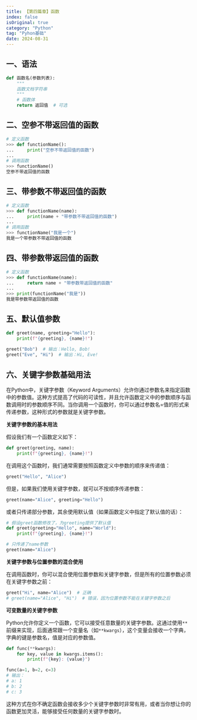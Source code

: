 ```yaml
---
title: 【第四篇章】函数
index: false
isOriginal: true
category: "Python"
tag: "Pyhon基础"
date: 2024-08-31
---
```


## 一、语法

```python
def 函数名(参数列表):  
    """  
    函数文档字符串  
    """  
    # 函数体  
    return 返回值  # 可选
```

## 二、空参不带返回值的函数

```python
# 定义函数
>>> def functionName():
...     print("空参不带返回值的函数")
...
# 调用函数
>>> functionName()
空参不带返回值的函数
```

## 三、带参数不带返回值的函数

```python
# 定义函数
>>> def functionName(name):
...     print(name + "带参数不带返回值的函数")
...
# 调用函数
>>> functionName("我是一个")
我是一个带参数不带返回值的函数
```

## 四、带参数带返回值的函数

```python
# 定义函数
>>> def functionName(name):
...     return name + "带参数带返回值的函数"
...
>>> print(functionName("我是"))
我是带参数带返回值的函数
```

## 五、默认值参数

```python
def greet(name, greeting="Hello"):  
    print(f"{greeting}, {name}!")  
  
greet("Bob")  # 输出：Hello, Bob!  
greet("Eve", "Hi")  # 输出：Hi, Eve!
```

## 六、关键字参数基础用法

在Python中，关键字参数（Keyword Arguments）允许你通过参数名来指定函数中的参数值。这种方式提高了代码的可读性，并且允许函数定义中的参数顺序与函数调用时的参数顺序不同。当你调用一个函数时，你可以通过参数名=值的形式来传递参数，这种形式的参数就是关键字参数。

**关键字参数的基本用法**

假设我们有一个函数定义如下：

```python
def greet(greeting, name):
    print(f"{greeting}, {name}!")
```

在调用这个函数时，我们通常需要按照函数定义中参数的顺序来传递值：

```python
greet("Hello", "Alice")
```

但是，如果我们使用关键字参数，就可以不按顺序传递参数：

```python
greet(name="Alice", greeting="Hello")
```

或者只传递部分参数，其余使用默认值（如果函数定义中指定了默认值的话）：

```python
# 假设greet函数修改了，为greeting提供了默认值
def greet(greeting="Hello", name="World"):
    print(f"{greeting}, {name}!")

# 只传递了name参数
greet(name="Alice")
```

**关键字参数与位置参数的混合使用**

在调用函数时，你可以混合使用位置参数和关键字参数，但是所有的位置参数必须在关键字参数之前：

```python
greet("Hi", name="Alice")  # 正确
# greet(name="Alice", "Hi")  # 错误，因为位置参数不能在关键字参数之后
```

**可变数量的关键字参数**

Python允许你定义一个函数，它可以接受任意数量的关键字参数。这通过使用`**`前缀来实现，后面通常跟一个变量名（如`**kwargs`），这个变量会接收一个字典，字典的键是参数名，值是对应的参数值。

```python
def func(**kwargs):
    for key, value in kwargs.items():
        print(f"{key}: {value}")

func(a=1, b=2, c=3)
# 输出：
# a: 1
# b: 2
# c: 3
```

这种方式在你不确定函数会接收多少个关键字参数时非常有用，或者当你想让你的函数更加灵活，能够接受任何数量的关键字参数时。
